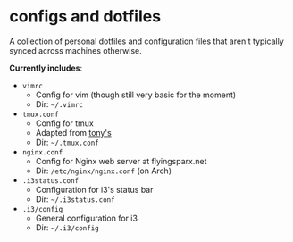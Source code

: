 configs and dotfiles
=====================

A collection of personal dotfiles and configuration files that aren't typically synced across machines otherwise.

**Currently includes**:
* `vimrc`
    * Config for vim (though still very basic for the moment)
    * Dir: `~/.vimrc`
* `tmux.conf`
    * Config for tmux
    * Adapted from [tony's](https://github.com/tony/tmux-config)
    * Dir: `~/.tmux.conf`
* `nginx.conf`
    * Config for Nginx web server at flyingsparx.net
    * Dir: `/etc/nginx/nginx.conf` (on Arch)
* `.i3status.conf`
    * Configuration for i3's status bar
    * Dir: `~/.i3status.conf`
* `.i3/config`
    * General configuration for i3
    * Dir: `~/.i3/config`
